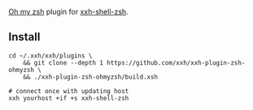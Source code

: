 [Oh my zsh](https://github.com/ohmyzsh/ohmyzsh/) plugin for [xxh-shell-zsh](github.com/xxh/xxh-shell-zsh).

## Install
```
cd ~/.xxh/xxh/plugins \
    && git clone --depth 1 https://github.com/xxh/xxh-plugin-zsh-ohmyzsh \
    && ./xxh-plugin-zsh-ohmyzsh/build.xsh
    
# connect once with updating host
xxh yourhost +if +s xxh-shell-zsh
```
